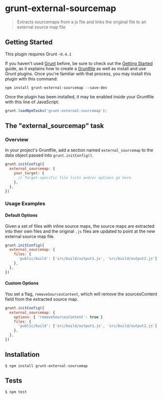 # grunt-external-sourcemap

> Extracts sourcemaps from a js file and links the original file to an external source map file

## Getting Started
This plugin requires Grunt `~0.4.1`

If you haven't used [Grunt](http://gruntjs.com/) before, be sure to check out the [Getting Started](http://gruntjs.com/getting-started) guide, as it explains how to create a [Gruntfile](http://gruntjs.com/sample-gruntfile) as well as install and use Grunt plugins. Once you're familiar with that process, you may install this plugin with this command:

```shell
npm install grunt-external-sourcemap --save-dev
```

Once the plugin has been installed, it may be enabled inside your Gruntfile with this line of JavaScript:

```js
grunt.loadNpmTasks('grunt-external-sourcemap');
```

## The "external_sourcemap" task

### Overview
In your project's Gruntfile, add a section named `external_sourcemap` to the data object passed into `grunt.initConfig()`.

```js
grunt.initConfig({
  external_sourcemap: {
    your_target: {
      // Target-specific file lists and/or options go here.
    },
  },
})
```

### Usage Examples

#### Default Options
Given a set of files with inline source maps, the source maps are extracted into their own files and the original `.js` files are updated to point at the new external source map file.

```js
grunt.initConfig({
  external_sourcemap: {
    files: {
      'public/build': ['src/build/output1.js', 'src/build/output2.js'],
    },
  },
})
```

#### Custom Options
You set a flag, `removeSourcesContent`, which will remove the sourcesContent field from the extracted source map.

```js
grunt.initConfig({
  external_sourcemap: {
    options: { 'removeSourcesContent': true }
    files: {
      'public/build': ['src/build/output1.js', 'src/build/output2.js'],
    },
  },
})
```

## Installation

    $ npm install grunt-external-sourcemap

## Tests

    $ npm test
